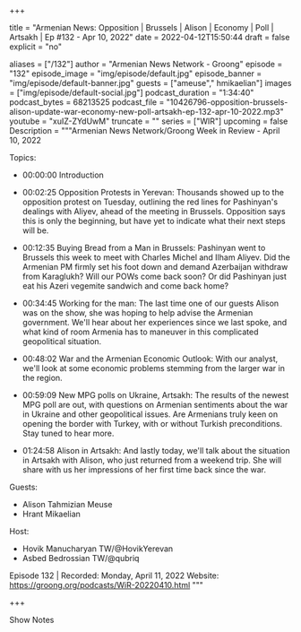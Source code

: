
+++

title = "Armenian News: Opposition | Brussels | Alison | Economy | Poll | Artsakh | Ep #132 - Apr 10, 2022"
date = 2022-04-12T15:50:44
draft = false
explicit = "no"

aliases = ["/132"]
author = "Armenian News Network - Groong"
episode = "132"
episode_image = "img/episode/default.jpg"
episode_banner = "img/episode/default-banner.jpg"
guests = ["ameuse"," hmikaelian"]
images = ["img/episode/default-social.jpg"]
podcast_duration = "1:34:40"
podcast_bytes = 68213525
podcast_file = "10426796-opposition-brussels-alison-update-war-economy-new-poll-artsakh-ep-132-apr-10-2022.mp3"
youtube = "xuIZ-ZYdUwM"
truncate = ""
series = ["WIR"]
upcoming = false
Description = """Armenian News Network/Groong Week in Review - April 10, 2022

Topics:

- 00:00:00 Introduction

- 00:02:25 Opposition Protests in Yerevan: Thousands showed up to the opposition protest on Tuesday, outlining the red lines for Pashinyan's dealings with Aliyev, ahead of the meeting in Brussels. Opposition says this is only the beginning, but have yet to indicate what their next steps will be.

- 00:12:35 Buying Bread from a Man in Brussels: Pashinyan went to Brussels this week to meet with Charles Michel and Ilham Aliyev. Did the Armenian PM firmly set his foot down and demand Azerbaijan withdraw from Karaglukh? Will our POWs come back soon? Or did Pashinyan just eat his Azeri vegemite sandwich and come back home?

- 00:34:45 Working for the man: The last time one of our guests Alison was on the show, she was hoping to help advise the Armenian government. We'll hear about her experiences since we last spoke, and what kind of room Armenia has to maneuver in this complicated geopolitical situation.

- 00:48:02 War and the Armenian Economic Outlook: With our analyst, we'll look at some economic problems stemming from the larger war in the region.

- 00:59:09 New MPG polls on Ukraine, Artsakh: The results of the newest MPG poll are out, with questions on Armenian sentiments about the war in Ukraine and other geopolitical issues. Are Armenians truly keen on opening the border with Turkey, with or without Turkish preconditions. Stay tuned to hear more.

- 01:24:58 Alison in Artsakh: And lastly today, we'll talk about the situation in Artsakh with Alison, who just returned from a weekend trip. She will share with us her impressions of her first time back since the war. 

Guests:
- Alison Tahmizian Meuse
- Hrant Mikaelian

Host:
* Hovik Manucharyan TW/@HovikYerevan
* Asbed Bedrossian TW/@qubriq

Episode 132 | Recorded: Monday, April 11, 2022
Website: https://groong.org/podcasts/WiR-20220410.html
"""

+++

Show Notes

